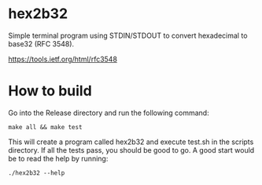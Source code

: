 # hex2b32
Simple terminal program using STDIN/STDOUT to convert hexadecimal to base32 (RFC 3548).

https://tools.ietf.org/html/rfc3548

# How to build
Go into the Release directory and run the following command:
```shell
make all && make test
```
This will create a program called hex2b32 and execute test.sh in the scripts directory.
If all the tests pass, you should be good to go.  A good start would be to read the help by running:
```shell
./hex2b32 --help
```
